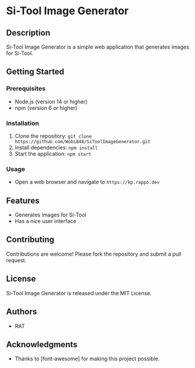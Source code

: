 # Si-Tool Image Generator

## Description

Si-Tool Image Generator is a simple web application that generates images for Si-Tool.

## Getting Started

### Prerequisites

* Node.js (version 14 or higher)
* npm (version 6 or higher)

### Installation

1. Clone the repository: `git clone https://github.com/Wobi848/SiToolImageGenerator.git`
2. Install dependencies: `npm install`
3. Start the application: `npm start`

### Usage

* Open a web browser and navigate to `https://kp.rappo.dev`

## Features

* Generates images for Si-Tool
* Has a nice user interface

## Contributing

Contributions are welcome! Please fork the repository and submit a pull request.

## License

Si-Tool Image Generator is released under the MIT License.

## Authors

* RAT

## Acknowledgments

* Thanks to [font-awesome] for making this project possible.